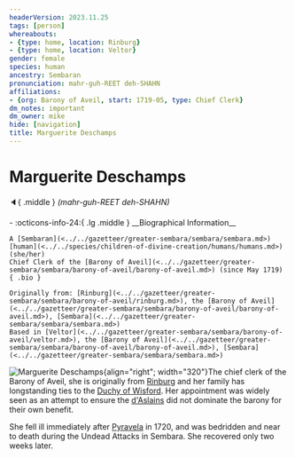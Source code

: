 ```yaml
---
headerVersion: 2023.11.25
tags: [person]
whereabouts:
- {type: home, location: Rinburg}
- {type: home, location: Veltor}
gender: female
species: human
ancestry: Sembaran
pronunciation: mahr-guh-REET deh-SHAHN
affiliations:
- {org: Barony of Aveil, start: 1719-05, type: Chief Clerk}
dm_notes: important
dm_owner: mike
hide: [navigation]
title: Marguerite Deschamps
---
```

# Marguerite Deschamps
:speaker:{ .middle } *(mahr-guh-REET deh-SHAHN)*  
<div class="grid cards ext-narrow-margin ext-one-column" markdown>
- :octicons-info-24:{ .lg .middle } __Biographical Information__

    A [Sembaran](<../../gazetteer/greater-sembara/sembara/sembara.md>) [human](<../../species/children-of-divine-creation/humans/humans.md>) (she/her)  
    Chief Clerk of the [Barony of Aveil](<../../gazetteer/greater-sembara/sembara/barony-of-aveil/barony-of-aveil.md>) (since May 1719)  
    { .bio }

    Originally from: [Rinburg](<../../gazetteer/greater-sembara/sembara/barony-of-aveil/rinburg.md>), the [Barony of Aveil](<../../gazetteer/greater-sembara/sembara/barony-of-aveil/barony-of-aveil.md>), [Sembara](<../../gazetteer/greater-sembara/sembara/sembara.md>)
    Based in [Veltor](<../../gazetteer/greater-sembara/sembara/barony-of-aveil/veltor.md>), the [Barony of Aveil](<../../gazetteer/greater-sembara/sembara/barony-of-aveil/barony-of-aveil.md>), [Sembara](<../../gazetteer/greater-sembara/sembara/sembara.md>)
</div>


![Marguerite Deschamps](../../assets/marguerite-deschamps.png){align="right"; width="320"}The chief clerk of the Barony of Aveil, she is originally from [Rinburg](<../../gazetteer/greater-sembara/sembara/barony-of-aveil/rinburg.md>) and her family has longstanding ties to the [Duchy of Wisford](<../../gazetteer/greater-sembara/sembara/heartlands/duchy-of-wisford.md>). Her appointment was widely seen as an attempt to ensure the [d'Aslains](<../../groups/sembaran-noble-houses/d-aslains.md>) did not dominate the barony for their own benefit. 


She fell ill immediately after [Pyravela](<../../time/holidays-and-festivals/pyravela.md>) in 1720, and was bedridden and near to death during the Undead Attacks in Sembara. She recovered only two weeks later.


